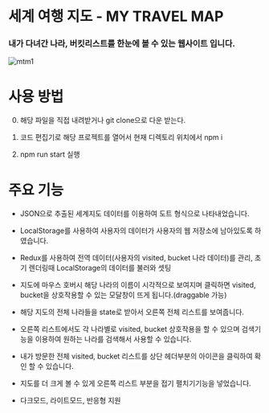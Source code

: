 # 세계 여행 지도 - MY TRAVEL MAP
### 내가 다녀간 나라, 버킷리스트를 한눈에 볼 수 있는 웹사이트 입니다.  

  
![mtm1](https://user-images.githubusercontent.com/54323527/120613963-b3c0ef80-c491-11eb-859e-6b6d85fb05de.jpg)


# 사용 방법
 0. 해당 파일을 직접 내려받거나 git clone으로 다운 받는다.  

 1. 코드 편집기로 해당 프로젝트를 열어서 현재 디렉토리 위치에서 npm i

 2. npm run start 실행  
# 주요 기능
 - JSON으로 추출된 세계지도 데이터를 이용하여 도트 형식으로 나타내었습니다.  

 - LocalStorage를 사용하여 사용자의 데이터가 사용자의 웹 저장소에 남아있도록 하였습니다.  

 - Redux를 사용하여 전역 데이터(사용자의 visited, bucket 나라 데이터)를 관리, 초기 렌더링때 LocalStorage의 데이터를 불러와 셋팅

 - 지도에 마우스 호버시 해당 나라의 이름이 시각적으로 보여지며 클릭하면 visited, bucket을 상호작용할 수 있는 모달창이 뜨게 됩니다.(draggable 가능)

 - 해당 지도의 전체 나라들을 state로 받아서 오른쪽 전체 리스트를 보여줍니다.

 - 오른쪽 리스트에서도 각 나라별로 visited, bucket 상호작용을 할 수 있으며 검색기능을 이용하여 원하는 나라를 검색해서 사용할 수 있습니다.

 - 내가 방문한 전체 visited, bucket 리스트를 상단 헤더부분의 아이콘을 클릭하여 확인 할 수 있습니다.

 - 지도를 더 크게 볼 수 있게 오른쪽 리스트 부분을 접기 펼치기기능을 넣었습니다.

 - 다크모드, 라이트모드, 반응형 지원